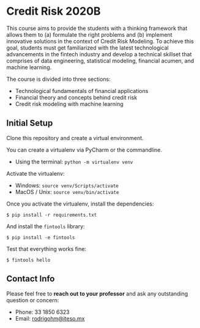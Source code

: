 # Credit Risk 2020B

This course aims to provide the students with a thinking framework that allows them to (a) formulate the right problems and (b) implement innovative solutions in the context of Credit Risk Modeling. To achieve this goal, students must get familiarized with the latest technological advancements in the fintech industry and develop a technical skillset that comprises of data engineering, statistical modeling, financial acumen, and machine learning. 

The course is divided into three sections:

* Technological fundamentals of financial applications
* Financial theory and concepts behind credit risk
* Credit risk modeling with machine learning

## Initial Setup

Clone this repository and create a virtual environment.

You can create a virtualenv via PyCharm or the commandline.
* Using the terminal: `python -m virtualenv venv`

Activate the virtualenv:
* Windows: `source venv/Scripts/activate`
* MacOS / Unix: `source venv/bin/activate`

Once you activate the virtualenv, install the dependencies:

```commandline
$ pip install -r requirements.txt
```

And install the `fintools` library:

```commandline
$ pip install -e fintools
```

Test that everything works fine:

```commandline
$ fintools hello
```

## Contact Info

Please feel free to **reach out to your professor** and ask any outstanding question or concern:

* Phone: 33 1850 6323
* Email: rodrigohm@iteso.mx
